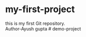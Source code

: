 # my-first-project
this is my first Git repository.
<br>
Author-Ayush gupta
#   d e m o - p r o j e c t  
 